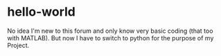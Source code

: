 # hello-world
No idea
I'm new to this forum and only know very basic coding (that too with MATLAB).  But now I have to switch to python for the purpose of my Project. 
